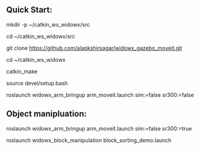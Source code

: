 ## Quick Start:

mkdir -p ~/catkin_ws_widowx/src

cd ~/catkin_ws_widowx/src

git clone https://github.com/alapkshirsagar/widowx_gazebo_moveit.git

cd ~/catkin_ws_widowx

catkin_make

source devel/setup.bash

roslaunch widowx_arm_bringup arm_moveit.launch sim:=false sr300:=false

## Object manipluation:

roslaunch widowx_arm_bringup arm_moveit.launch sim:=false sr300:=true

roslaunch widowx_block_manipulation block_sorting_demo.launch
